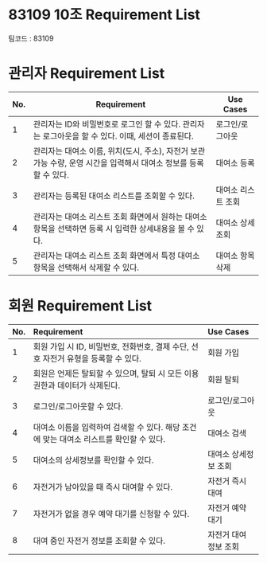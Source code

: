 # 83109 10조 Requirement List

팀코드 : 83109

# 관리자 Requirement List

| **No.** | **Requirement**                                                                                                   | **Use Cases**      |
| ------- | ----------------------------------------------------------------------------------------------------------------- | ------------------ |
| 1       | 관리자는 ID와 비밀번호로 로그인 할 수 있다. 관리자는 로그아웃을 할 수 있다. 이때, 세션이 종료된다.                | 로그인/로그아웃    |
| 2       | 관리자는 대여소 이름, 위치(도시, 주소), 자전거 보관 가능 수량, 운영 시간을 입력해서 대여소 정보를 등록할 수 있다. | 대여소 등록        |
| 3       | 관리자는 등록된 대여소 리스트를 조회할 수 있다.                                                                   | 대여소 리스트 조회 |
| 4       | 관리자는 대여소 리스트 조회 화면에서 원하는 대여소 항목을 선택하면 등록 시 입력한 상세내용을 볼 수 있다.          | 대여소 상세 조회   |
| 5       | 관리자는 대여소 리스트 조회 화면에서 특정 대여소 항목을 선택해서 삭제할 수 있다.                                  | 대여소 항목 삭제   |

# 회원 Requirement List

| **No.** | **Requirement**                                                                         | **Use Cases**         |
| :------ | :-------------------------------------------------------------------------------------- | :-------------------- |
| 1       | 회원 가입 시 ID, 비밀번호, 전화번호, 결제 수단, 선호 자전거 유형을 등록할 수 있다.      | 회원 가입             |
| 2       | 회원은 언제든 탈퇴할 수 있으며, 탈퇴 시 모든 이용 권한과 데이터가 삭제된다.             | 회원 탈퇴             |
| 3       | 로그인/로그아웃할 수 있다.                                                              | 로그인/로그아웃       |
| 4       | 대여소 이름을 입력하여 검색할 수 있다. 해당 조건에 맞는 대여소 리스트를 확인할 수 있다. | 대여소 검색           |
| 5       | 대여소의 상세정보를 확인할 수 있다.                                                     | 대여소 상세정보 조회  |
| 6       | 자전거가 남아있을 때 즉시 대여할 수 있다.                                               | 자전거 즉시 대여      |
| 7       | 자전거가 없을 경우 예약 대기를 신청할 수 있다.                                          | 자전거 예약 대기      |
| 8       | 대여 중인 자전거 정보를 조회할 수 있다.                                                 | 자전거 대여 정보 조회 |
